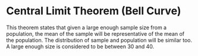# Central Limit Theorem (Bell Curve)

This theorem states that given a large enough sample size from a population, the mean of the sample will be representative of the mean of the population. The distribution of sample and population will be similar too. A large enough size is considered to be between 30 and 40.